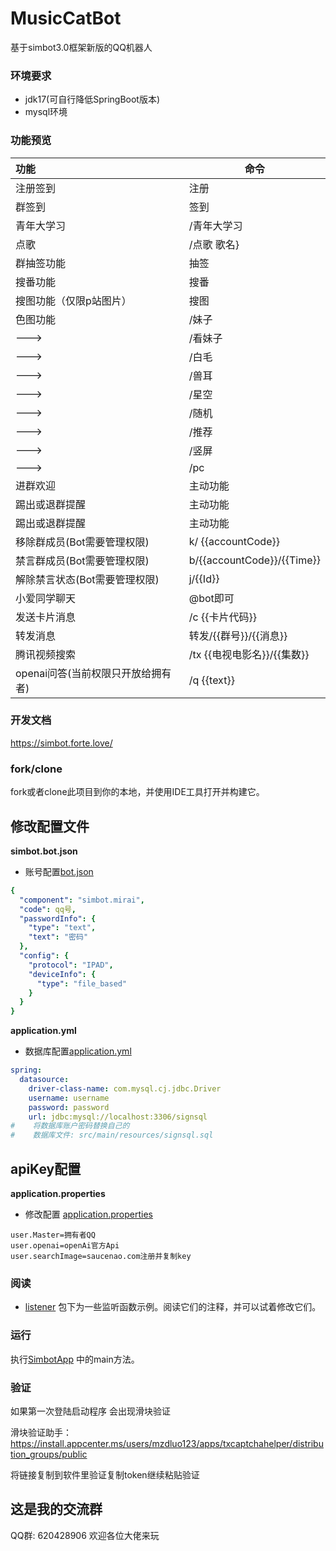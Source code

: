 # MusicCatBot

基于simbot3.0框架新版的QQ机器人

### 环境要求

- jdk17(可自行降低SpringBoot版本)
- mysql环境

### 功能预览

| 功能                    | 命令                         |
|:----------------------|----------------------------|
| 注册签到                  | 注册                         |
| 群签到                   | 签到                         |
| 青年大学习                 | /青年大学习                     |
| 点歌                    | /点歌 歌名}                    |
| 群抽签功能                 | 抽签                         |
| 搜番功能                  | 搜番                         |
| 搜图功能（仅限p站图片）          | 搜图                         |
| 色图功能                  | /妹子                        |
| --->                  | /看妹子                       |
| --->                  | /白毛                        |
| --->                  | /兽耳                        |
| --->                  | /星空                        |
| --->                  | /随机                        |
| --->                  | /推荐                        |
| --->                  | /竖屏                        |
| --->                  | /pc                        |
| 进群欢迎                  | 主动功能                       |
| 踢出或退群提醒               | 主动功能                       |
| 踢出或退群提醒               | 主动功能                       |
| 移除群成员(Bot需要管理权限)      | k/ {{accountCode}}         |
| 禁言群成员(Bot需要管理权限)      | b/{{accountCode}}/{{Time}} |
| 解除禁言状态(Bot需要管理权限)     | j/{{Id}}                   |
| 小爱同学聊天                | @bot即可                     |
| 发送卡片消息                | /c {{卡片代码}}                |
| 转发消息                  | 转发/{{群号}}/{{消息}}           |
| 腾讯视频搜索                | /tx {{电视电影名}}/{{集数}}       |
| openai问答(当前权限只开放给拥有者) | /q {{text}}                |

### 开发文档

https://simbot.forte.love/

### fork/clone

fork或者clone此项目到你的本地，并使用IDE工具打开并构建它。

## 修改配置文件

**simbot.bot.json**

- 账号配置[bot.json](src/main/resources/simbot-bots/simbot.bot.json)

```yml
{
  "component": "simbot.mirai",
  "code": qq号,
  "passwordInfo": {
    "type": "text",
    "text": "密码"
  },
  "config": {
    "protocol": "IPAD",
    "deviceInfo": {
      "type": "file_based"
    }
  }
}
```

**application.yml**

- 数据库配置[application.yml](src/main/resources/application.yml)

```yml
spring:
  datasource:
    driver-class-name: com.mysql.cj.jdbc.Driver
    username: username
    password: password
    url: jdbc:mysql://localhost:3306/signsql
#    将数据库账户密码替换自己的
#    数据库文件: src/main/resources/signsql.sql

```

## apiKey配置

**application.properties**

- 修改配置 [application.properties](cache/application.properties)

```properties
user.Master=拥有者QQ
user.openai=openAi官方Api
user.searchImage=saucenao.com注册并复制key
```

### 阅读

- [listener](src/main/java/org/Simbot/listens/ListenGroup.java) 包下为一些监听函数示例。阅读它们的注释，并可以试着修改它们。

### 运行

执行[SimbotApp](src/main/java/org/Simbot/SimbotApp.java) 中的main方法。

### 验证

如果第一次登陆启动程序 会出现滑块验证

滑块验证助手：https://install.appcenter.ms/users/mzdluo123/apps/txcaptchahelper/distribution_groups/public

将链接复制到软件里验证复制token继续粘贴验证

## 这是我的交流群

QQ群: 620428906
欢迎各位大佬来玩
